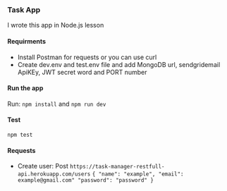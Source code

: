 ### Task App
I wrote this app in Node.js lesson
#### Requirments
- Install Postman for requests or you can use curl
- Create dev.env and test.env file and add MongoDB url, sendgridemail ApiKEy, JWT secret word and PORT number
#### Run the app
Run: `npm install` and `npm run dev`
#### Test
`npm test` 
#### Requests
- Create user: Post `https://task-manager-restfull-api.herokuapp.com/users`
`
{
  "name": "example",
  "email": example@gmail.com"
  "password": "password"
}
`
